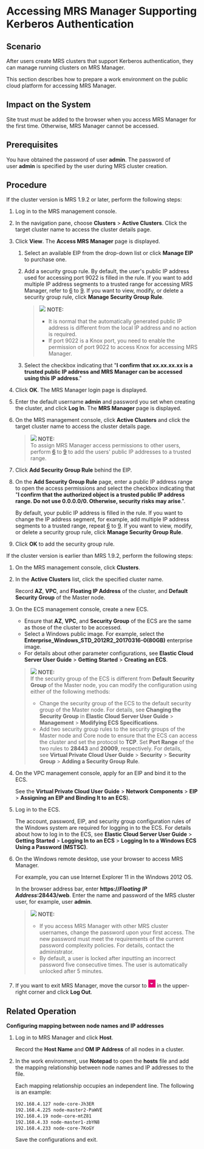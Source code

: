 # Accessing MRS Manager Supporting Kerberos Authentication<a name="EN-US_TOPIC_0125376119"></a>

## Scenario<a name="s20330b7ef6e5401a90794743167305b1"></a>

After users create MRS clusters that support Kerberos authentication, they can manage running clusters on MRS Manager.

This section describes how to prepare a work environment on the public cloud platform for accessing MRS Manager.

## Impact on the System<a name="sd9a66de36a9142998daa10ccb344cf83"></a>

Site trust must be added to the browser when you access MRS Manager for the first time. Otherwise, MRS Manager cannot be accessed.

## Prerequisites<a name="s7df06c0ed2af4f0fb4b8d44c294a3f8b"></a>

You have obtained the password of user  **admin**. The password of user **admin**  is specified by the user during MRS cluster creation.

## Procedure<a name="s2224b7e4354345f9a67bdc1604424e52"></a>

If the cluster version is MRS 1.9.2 or later, perform the following steps:

1.  Log in to the MRS management console.
2.  In the navigation pane, choose  **Clusters** \> **Active Clusters**. Click the target cluster name to access the cluster details page.
3.  Click  **View**. The **Access MRS Manager**  page is displayed.
    1.  Select an available EIP from the drop-down list or click  **Manage EIP**  to purchase one.
    2.  Add a security group rule. By default, the user's public IP address used for accessing port 9022 is filled in the rule. If you want to add multiple IP address segments to a trusted range for accessing MRS Manager, refer to  [6](#en-us_topic_0125376155_li1049410469610)  to  [9](#en-us_topic_0125376155_li035723593115). If you want to view, modify, or delete a security group rule, click  **Manage Security Group Rule**.

        >![](/images/icon-note.gif) **NOTE:**   
        >-   It is normal that the automatically generated public IP address is different from the local IP address and no action is required.  
        >-   If port 9022 is a Knox port, you need to enable the permission of port 9022 to access Knox for accessing MRS Manager.  

    3.  Select the checkbox indicating that "**I** **confirm that xx.xx.xx.xx is a trusted public IP address and MRS Manager can be accessed using this IP address**."

4.  Click  **OK**. The MRS Manager login page is displayed.
5.  Enter the default username  **admin** and password you set when creating the cluster, and click **Log In**. The  **MRS Manager**  page is displayed.
6.  <a name="en-us_topic_0125376155_li1049410469610"></a>On the MRS management console, click  **Active Clusters**  and click the target cluster name to access the cluster details page.

    >![](/images/icon-note.gif) **NOTE:**   
    >To assign MRS Manager access permissions to other users, perform  [6](#en-us_topic_0125376155_li1049410469610)  to  [9](#en-us_topic_0125376155_li035723593115)  to add the users' public IP addresses to a trusted range.  

7.  Click  **Add Security Group Rule**  behind the EIP.
8.  On the  **Add Security Group Rule**  page, enter a public IP address range to open the access permissions and select the checkbox indicating that "**I confirm that the authorized object is a trusted public IP address range. Do not use 0.0.0.0/0. Otherwise, security risks may arise**.".

    By default, your public IP address is filled in the rule. If you want to change the IP address segment, for example, add multiple IP address segments to a trusted range, repeat  [6](#en-us_topic_0125376155_li1049410469610)  to  [9](#en-us_topic_0125376155_li035723593115). If you want to view, modify, or delete a security group rule, click  **Manage Security Group Rule**.

9.  <a name="en-us_topic_0125376155_li035723593115"></a>Click  **OK**  to add the security group rule.

If the cluster version is earlier than MRS 1.9.2, perform the following steps:

1.  On the MRS management console, click  **Clusters**.
2.  In the  **Active Clusters**  list, click the specified cluster name.

    Record  **AZ**, **VPC**, and **Floating IP Address** of the cluster, and **Default Security Group**  of the Master node.

3.  On the ECS management console, create a new ECS.

    -   Ensure that  **AZ**, **VPC**, and **Security Group**  of the ECS are the same as those of the cluster to be accessed.
    -   Select a Windows public image. For example, select the  **Enterprise\_Windows\_STD\_2012R2\_20170316-0\(80GB\)**  enterprise image.
    -   For details about other parameter configurations, see  **Elastic Cloud Server User Guide**  \>  **Getting Started**  \>  **Creating an ECS**.

    >![](/images/icon-note.gif) **NOTE:**   
    >If the security group of the ECS is different from  **Default Security Group**  of the Master node, you can modify the configuration using either of the following methods:  
    >-   Change the security group of the ECS to the default security group of the Master node. For details, see  **Changing the Security Group** in **Elastic Cloud Server User Guide**  \>  **Management**  \>  **Modifying ECS Specifications**.  
    >-   Add two security group rules to the security groups of the Master node and Core node to ensure that the ECS can access the cluster and set the protocol to  **TCP**. Set **Port Range** of the two rules to **28443** and **20009**, respectively. For details, see **Virtual Private Cloud User Guide**  \>  **Security**  \>  **Security Group**  \>  **Adding a Security Group Rule**.  

4.  On the VPC management console, apply for an EIP and bind it to the ECS.

    See the  **Virtual Private Cloud User Guide**  \>  **Network Components**  \>  **EIP**  \>  **Assigning an EIP and Binding It to an ECS**\).

5.  Log in to the ECS.

    The account, password, EIP, and security group configuration rules of the Windows system are required for logging in to the ECS. For details about how to log in to the ECS, see  **Elastic Cloud Server User Guide**  \>  **Getting Started**  \>  **Logging In to an ECS**  \>  **Logging In to a Windows ECS Using a Password \(MSTSC\)**.

6.  On the Windows remote desktop, use your browser to access MRS Manager.

    For example, you can use Internet Explorer 11 in the Windows 2012 OS.

    In the browser address bar, enter  **https://_Floating_** **_IP Address_:28443/web**. Enter the name and password of the MRS cluster user, for example, user **admin**.

    >![](/images/icon-note.gif) **NOTE:**   
    >-   If you access MRS Manager with other MRS cluster usernames, change the password upon your first access. The new password must meet the requirements of the current password complexity policies. For details, contact the administrator.  
    >-   By default, a user is locked after inputting an incorrect password five consecutive times. The user is automatically unlocked after 5 minutes.  

7.  If you want to exit MRS Manager, move the cursor to  ![](figures/icon_mrs_loginout-dt.jpg) in the upper-right corner and click **Log Out**.

## Related Operation<a name="section5824002417933"></a>

**Configuring mapping between node names and IP addresses**

1.  Log in to MRS Manager and click  **Host**.

    Record the  **Host Name** and **OM IP Address**  of all nodes in a cluster.

2.  In the work environment, use  **Notepad** to open the **hosts**  file and add the mapping relationship between node names and IP addresses to the file.

    Each mapping relationship occupies an independent line. The following is an example:

    ```
    192.168.4.127 node-core-Jh3ER
    192.168.4.225 node-master2-PaWVE
    192.168.4.19 node-core-mtZ81
    192.168.4.33 node-master1-zbYN8
    192.168.4.233 node-core-7KoGY
    ```

    Save the configurations and exit.


